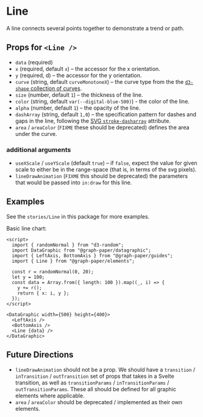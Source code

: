 # Line

A line connects several points together to demonstrate a trend or path.

## Props for `<Line />`

- `data` (required)
- `x` (required, default `x`) – the accessor for the x orientation.
- `y` (required, d) – the accessor for the y orientation.
- `curve` (string, default `curveMonotoneX`) – the curve type from the the
  [`d3-shape` collection of curves](https://github.com/d3/d3-shape#curves).
- `size` (number, default `1`) – the thickness of the line.
- `color` (string, default `var(--digital-blue-500)`) - the color of the line.
- `alpha` (number, default `1`) – the opacity of the line.
- `dashArray` (string, default `1,0`) – the specification pattern for dashes and
  gaps in the line, following the
  [SVG `stroke-dasharray`](https://developer.mozilla.org/en-US/docs/Web/SVG/Attribute/stroke-dasharray)
  attribute.
- `area` / `areaColor` (`FIXME` these should be deprecated) defines the area
  under the curve.

### additional arguments

- `useXScale` / `useYScale` (default `true`) – if `false`, expect the value for
  given scale to either be in the range-space (that is, in terms of the svg
  pixels).
- `lineDrawAnimation` (`FIXME` this should be deprecated) the parameters that
  would be passed into `in:draw` for this line.

## Examples

See the `stories/Line` in this package for more examples.

Basic line chart:

```svelte
<script>
  import { randomNormal } from "d3-random";
  import DataGraphic from "@graph-paper/datagraphic";
  import { LeftAxis, BottomAxis } from "@graph-paper/guides";
  import { Line } from "@graph-paper/elements";

  const r = randomNormal(0, 20);
  let y = 100;
  const data = Array.from({ length: 100 }).map((_, i) => {
    y += r();
    return { x: i, y };
  });
</script>

<DataGraphic width={500} height={400}>
  <LeftAxis />
  <BottomAxis />
  <Line {data} />
</DataGraphic>
```

## Future Directions

- `lineDrawAnimation` should not be a prop. We should have a `transition` /
  `inTransition` / `outTransition` set of props that takes in a Svelte
  transition, as well as `transitionParams` / `inTransitionParams` /
  `outTransitionParams`. These all should be defined for all graphic elements
  where applicable.
- `area` / `areaColor` should be deprecated / implemented as their own elements.
